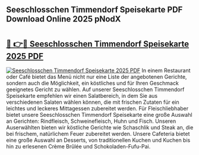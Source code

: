 ## Seeschlosschen Timmendorf Speisekarte PDF Download Online 2025 pNodX

# <h2><a href="http://gc8ewe4.nevu.top/?p=Seeschlosschen+Timmendorf+Speisekarte">🔗 👉🔴 Seeschlosschen Timmendorf Speisekarte 2025 PDF</a></h2>

[![Seeschlosschen Timmendorf Speisekarte 2025 PDF](https://i.imgur.com/dBaPXMq.png)](http://gc8ewe4.nevu.top/?p=Seeschlosschen+Timmendorf+Speisekarte)
In einem Restaurant oder Café bietet das Menü nicht nur eine Liste der angebotenen Gerichte, sondern auch die Möglichkeit, ein köstliches und für Ihren Geschmack geeignetes Gericht zu wählen. Auf unserer Seeschlosschen Timmendorf Speisekarte empfehlen wir einen Salatbereich, in dem Sie aus verschiedenen Salaten wählen können, die mit frischen Zutaten für ein leichtes und leckeres Mittagessen zubereitet werden. Für Fleischliebhaber bietet unsere Seeschlosschen Timmendorf Speisekarte eine große Auswahl an Gerichten: Rindfleisch, Schweinefleisch, Huhn und Fisch. Unseren Auserwählten bieten wir köstliche Gerichte wie Schaschlik und Steak an, die bei frischem, natürlichem Feuer zubereitet werden. Unsere Cafeteria bietet eine große Auswahl an Desserts, von traditionellen Kuchen und Kuchen bis hin zu erlesenen Crème Brûlée und Schokoladen-Fufu-Pai.
